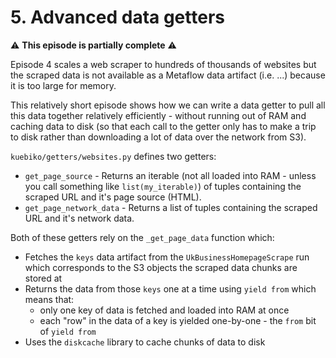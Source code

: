 # 5. Advanced data getters

:warning: **This episode is partially complete** :warning:

Episode 4 scales a web scraper to hundreds of thousands of websites but the scraped data is not available as a Metaflow data artifact (i.e. ...) because it is too large for memory.

This relatively short episode shows how we can write a data getter to pull all this data together relatively efficiently - without running out of RAM and caching data to disk (so that each call to the getter only has to make a trip to disk rather than downloading a lot of data over the network from S3).

`kuebiko/getters/websites.py` defines two getters:

-   `get_page_source` - Returns an iterable (not all loaded into RAM - unless you call something like `list(my_iterable)`) of tuples containing the scraped URL and it's page source (HTML).
-   `get_page_network_data` - Returns a list of tuples containing the scraped URL and it's network data.

Both of these getters rely on the `_get_page_data` function which:

-   Fetches the `keys` data artifact from the `UkBusinessHomepageScrape` run which corresponds to the S3 objects the scraped data chunks are stored at
-   Returns the data from those `keys` one at a time using `yield from` which means that:
    -   only one key of data is fetched and loaded into RAM at once
    -   each "row" in the data of a key is yielded one-by-one - the `from` bit of `yield from`
-   Uses the `diskcache` library to cache chunks of data to disk
